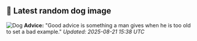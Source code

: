 ## 🐶 Latest random dog image
![Dog](https://images.dog.ceo/breeds/pointer-german/n02100236_4490.jpg)
**Advice:** "Good advice is something a man gives when he is too old to set a bad example."
*Updated: 2025-08-21 15:38 UTC*
